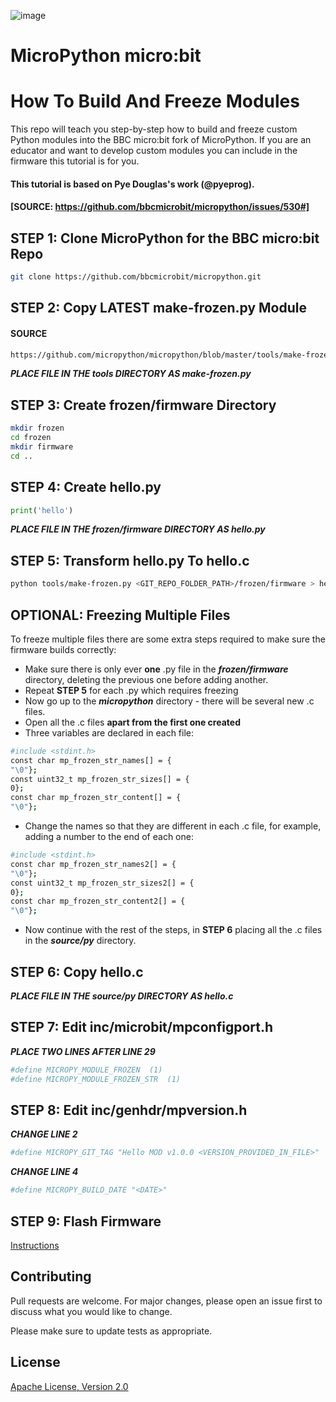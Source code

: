 ![image](https://github.com/mytechnotalent/MicroPython-micro-bit_How_To_Build_And_Freeze_Modules/blob/master/MPMBHTBAFM.png?raw=true)

# MicroPython micro:bit
# How To Build And Freeze Modules
This repo will teach you step-by-step how to build and freeze custom Python modules into the BBC micro:bit fork of MicroPython.  If you are an educator and want to develop custom modules you can include in the firmware this tutorial is for you.

#### This tutorial is based on Pye Douglas's work (@pyeprog).
#### [SOURCE: https://github.com/bbcmicrobit/micropython/issues/530#]

## STEP 1: Clone MicroPython for the BBC micro:bit Repo
```bash
git clone https://github.com/bbcmicrobit/micropython.git
```

## STEP 2: Copy LATEST make-frozen.py Module
#### SOURCE 
```bash
https://github.com/micropython/micropython/blob/master/tools/make-frozen.py
```
***PLACE FILE IN THE tools DIRECTORY AS make-frozen.py***

## STEP 3: Create frozen/firmware Directory
```bash
mkdir frozen
cd frozen
mkdir firmware
cd ..
```

## STEP 4: Create hello.py
```python
print('hello')
```
***PLACE FILE IN THE frozen/firmware DIRECTORY AS hello.py***

## STEP 5: Transform hello.py To hello.c
```bash
python tools/make-frozen.py <GIT_REPO_FOLDER_PATH>/frozen/firmware > hello.c
```

## OPTIONAL: Freezing Multiple Files
To freeze multiple files there are some extra steps required to make sure the firmware builds correctly: 
* Make sure there is only ever **one** .py file in the ***frozen/firmware*** directory, deleting the previous one before adding another.  
* Repeat **STEP 5** for each .py which requires freezing
* Now go up to the ***micropython*** directory - there will be several new .c files.
* Open all the .c files **apart from the first one created**
* Three variables are declared in each file:
```bash
#include <stdint.h>
const char mp_frozen_str_names[] = {
"\0"};
const uint32_t mp_frozen_str_sizes[] = {
0};
const char mp_frozen_str_content[] = {
"\0"};
```
* Change the names so that they are different in each .c file, for example, adding a number to the end of each one:
```bash
#include <stdint.h>
const char mp_frozen_str_names2[] = {
"\0"};
const uint32_t mp_frozen_str_sizes2[] = {
0};
const char mp_frozen_str_content2[] = {
"\0"};
```
* Now continue with the rest of the steps, in **STEP 6** placing all the .c files in the ***source/py*** directory.

## STEP 6: Copy hello.c
***PLACE FILE IN THE source/py DIRECTORY AS hello.c***

## STEP 7: Edit inc/microbit/mpconfigport.h
***PLACE TWO LINES AFTER LINE 29***
```bash
#define MICROPY_MODULE_FROZEN  (1)
#define MICROPY_MODULE_FROZEN_STR  (1)
```

## STEP 8: Edit inc/genhdr/mpversion.h
***CHANGE LINE 2***
```bash
#define MICROPY_GIT_TAG "Hello MOD v1.0.0 <VERSION_PROVIDED_IN_FILE>"
```
***CHANGE LINE 4***
```bash
#define MICROPY_BUILD_DATE "<DATE>"
```

## STEP 9: Flash Firmware
[Instructions](https://github.com/bbcmicrobit/micropython)

## Contributing
Pull requests are welcome. For major changes, please open an issue first to discuss what you would like to change.

Please make sure to update tests as appropriate.

## License
[Apache License, Version 2.0](https://www.apache.org/licenses/LICENSE-2.0)
